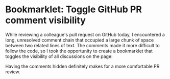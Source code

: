 # Bookmarklet: Toggle GitHub PR comment visibility

While reviewing a colleague's pull request on GitHub today, I encountered a long, unresolved comment chain that occupied a large chunk of space between two related lines of text. The comments made it more difficult to follow the code, so I took the opportunity to create a bookmarklet that toggles the visibility of all discussions on the page:

<script src="https://gist.github.com/codeconscious/6659b224b7ee6b9d2fcfdf17d37c68e3.js"></script>

Having the comments hidden definitely makes for a more comfortable PR review.
